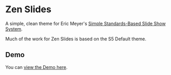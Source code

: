 # Zen Slides

A simple, clean theme for Eric Meyer's [Simple Standards-Based Slide Show System](http://meyerweb.com/eric/tools/s5/).

Much of the work for Zen Slides is based on the S5 Default theme.

## Demo

You can [view the Demo here]().